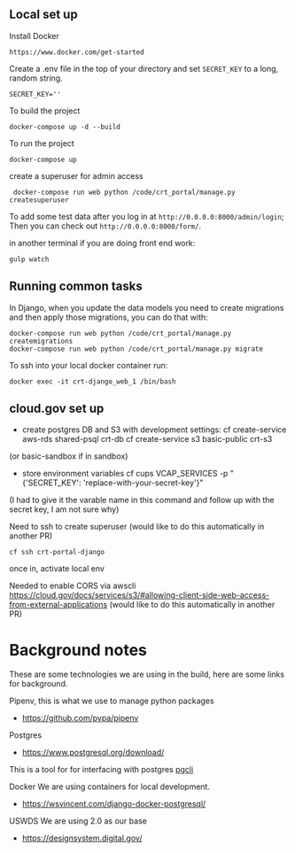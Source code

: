 ## Local set up

Install Docker

    https://www.docker.com/get-started

Create a .env file in the top of your directory and set `SECRET_KEY` to a long, random string.

    SECRET_KEY=''

To build the project

    docker-compose up -d --build

To run the project

    docker-compose up


create a superuser for admin access

     docker-compose run web python /code/crt_portal/manage.py createsuperuser


To add some test data after you log in at `http://0.0.0.0:8000/admin/login`; Then you can check out `http://0.0.0.0:8000/form/`.


in another terminal if you are doing front end work:

    gulp watch

## Running common tasks


In Django, when you update the data models you need to create migrations and then apply those migrations, you can do that with:

    docker-compose run web python /code/crt_portal/manage.py createmigrations
    docker-compose run web python /code/crt_portal/manage.py migrate

To ssh into your local docker container run:

    docker exec -it crt-django_web_1 /bin/bash


## cloud.gov set up

- create postgres DB and S3 with development settings:
 cf create-service aws-rds shared-psql crt-db
 cf create-service s3 basic-public crt-s3

(or basic-sandbox if in sandbox)


- store environment variables
 cf cups VCAP_SERVICES -p "{'SECRET_KEY': 'replace-with-your-secret-key'}"

(I had to give it the varable name in this command and follow up with the secret key, I am not sure why)

Need to ssh to create superuser (would like to do this automatically in another PR)

    cf ssh crt-portal-django

once in, activate local env

Needed to enable CORS via awscli https://cloud.gov/docs/services/s3/#allowing-client-side-web-access-from-external-applications (would like to do this automatically in another PR)


# Background notes

These are some technologies we are using in the build, here are some links for background.

Pipenv, this is what we use to manage python packages

- https://github.com/pypa/pipenv

Postgres

- https://www.postgresql.org/download/

This is a tool for for interfacing with postgres [pgcli](https://www.pgcli.com/)

Docker
We are using containers for local development.

- https://wsvincent.com/django-docker-postgresql/

USWDS
We are using 2.0 as our base
- https://designsystem.digital.gov/
